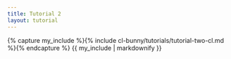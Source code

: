 ```yaml
---
title: Tutorial 2
layout: tutorial
---
```


{% capture my_include %}{% include cl-bunny/tutorials/tutorial-two-cl.md %}{% endcapture %}
{{ my_include | markdownify }}
